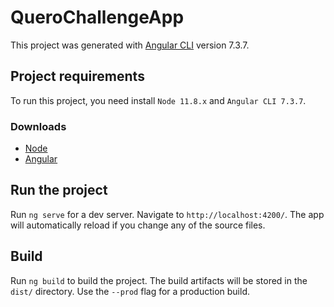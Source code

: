# QueroChallengeApp

This project was generated with [Angular CLI](https://github.com/angular/angular-cli) version 7.3.7.

## Project requirements

To run this project, you need install `Node 11.8.x` and `Angular CLI 7.3.7`.

### Downloads

- [Node](https://nodejs.org/en/)
- [Angular](https://cli.angular.io/)

## Run the project

Run `ng serve` for a dev server. Navigate to `http://localhost:4200/`. The app will automatically reload if you change any of the source files.

## Build

Run `ng build` to build the project. The build artifacts will be stored in the `dist/` directory. Use the `--prod` flag for a production build.

